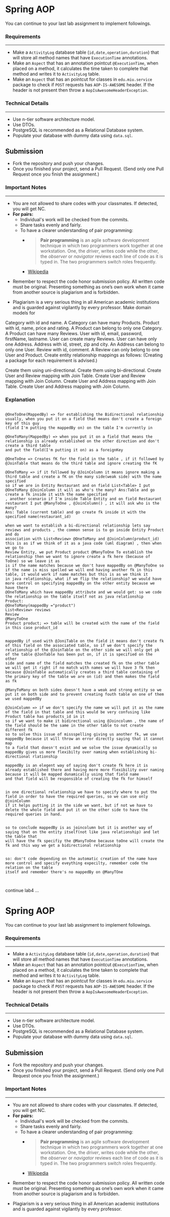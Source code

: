

# Spring AOP

You can continue to your last lab assignment to implement followings.

###  Requirements
--- 
* Make a `ActivityLog` database table (`id,date,operation,duration`) that will store all method names that have `ExecutionTime` annotations.
* Make an `Aspect` that has an annotation pointcut `@ExecutionTime`, when placed on a method, it calculates the time taken to complete that method and writes it to `ActivityLog` table.
* Make an `Aspect` that has an pointcut for classes in `edu.miu.service` package to check if `POST` requests has `AOP-IS-AWESOME` header. If the header is not present then throw a `AopIsAwesomeHeaderException`.

### Technical Details
---
* Use n-tier software architecture model.
* Use DTOs.
* PostgreSQL is recommended as a Relational Database system.
* Populate your database with dummy data using `data.sql`.


## Submission

* Fork the repository and push your changes.
* Once you finished your project, send a Pull Request. (Send only one Pull Request once you finish the assignment.)

### Important Notes
---

* You are not allowed to share codes with your classmates. If detected, you will get NC.
* **For pairs:**
	* Individual's work will be checked from the commits.
	*  Share tasks evenly and fairly.
	*  To have a clearer understanding of pair programming:
		*  > **Pair programming** is an agile software development technique in which two programmers work together at one workstation. One, the _driver_, writes code while the other, the _observer_ or _navigator_ reviews each line of code as it is typed in. The two programmers switch roles frequently.
		* [Wikipedia](https://en.wikipedia.org/wiki/Pair_programming#:~:text=Pair%20programming%20is%20an%20agile,two%20programmers%20switch%20roles%20frequently.)

-   Remember to respect the code honor submission policy. All written code must be original. Presenting something as one’s own work when it came from another source is plagiarism and is forbidden.

-   Plagiarism is a very serious thing in all American academic institutions and is guarded against vigilantly by every professor.
	Make domain models for

Category with id and name.
A Category can have many Products.
Product with id, name, price and rating.
A Product can belong to only one Category.
A Product can have many Reviews.
User with id, email, password, firstName, lastname.
User can create many Reviews.
User can have only one Address.
Address with id, street, zip and city.
An Address can belong to only one User.
Review with id, comment.
A Review can only belong to one User and Product.
Create entity relationship mappings as follows: (Creating a package for each requirement is advised.)

Create them using uni-directional.
Create them using bi-directional.
Create User and Review mapping with Join Table.
Create User and Review mapping with Join Column.
Create User and Address mapping with Join Table.
Create User and Address mapping with Join Column.



### Explanation


```

@OneToOne(MappedBy) => for establishing the Bidirectional relationship usually, when you put it on a field that means don't create a foreign key of this guy
(field I'm putting the mappedBy on) on the table I'm currently in

@OneToMany(MappedBy) => when you put it on a field that means the relationship is already established on the other direction and don't create a third table
and put the field(I'm putting it on) as a foreignKey

@OneToOne => Creates fK for the field in the table , if it followed by @JoinTable that means do the third table and ignore creating the fK

@OneToMany => if it followed by @JoinColumn it means ignore making a third table and create a fK on the many side(weak side) with the name specified
so if we are in Entity Restaurant and on field List<Table> I put @OneToMany @JoinColumn it will as who's the many? Ans:Table and go create a fk inside it with the name specified
, another scenario if I'm inside Table Entity and on field Restaurant restaurant I put @ManyToOne , @JoinColumn() , it will ask who is the many?
Ans: Table (current table) and go create fk inside it with the specified name(restaurant_id)

when we want to establish a bi-directional relationship lets say reviews and products , the common sense is to go inside Entity Product and do
association with List<Review> @OneToMany and @JoinColumn(product_id) this is as if we think of it as a java code (uml diagram) , then when we go to
Review Entity, we put Product product @ManyToOne To establish the relationship then we want to ignore create a fk here (because of ToOne) so we leave it as
is if the name matches because we don't have mappedBy on @ManyToOne so if the name is miss spelled we will end having another fk in this table, it would work if name matches but this is as we think it
in java relationship, what if we flip the relationship? we would have more control on specifying mappedBy on the other entity because we have there
@OneToMany which have mappedBy attribute and we would get: so we code the relationship on the table itself not as java relationship
Product:
@OneToMany(mappedBy ="product")
List<Review> reviews
Review
@ManyToOne
Product product; => table will be created with the name of the field in this case product_id


mappedBy if used with @JoniTable on the field it means don't create fk of this field on the associated table, so if we don't specify the
relationship of the @JoinTable on the other side we will only get pk of the table @JonTable has been put on, if it is specified on the other
side and name of the field matches the created fk on the other table we will get it right if no match with names we will have 3 fk then
because @JoinTable automatically creates a third table containing of the primary key of the table we are on (id) and then makes the field as fk

@ManyToMany on both sides doesn't have a weak and strong entity so we put it on both side and to prevent creating fouth table on one of them we used mappedBy

@JoinColumn => if we don't specify the name we will put it as the name of the field in that table and this would be very confusing like Product table has products_id in it
so if we want to make it bidirectional using @Joincolumn , the name of the field should be the same in the other table to not create different fk
so to solve this issue of missspelling giving us another fk, we use mappedBy because it will throw an error directly saying that it cannot map
to a field that doesn't exist and we solve the issue dynamically so mappedBy gives us more flexibilty over naming when establishing bi-directional rlationship

mappedBy is an elegent way of saying don't create fk here it is already established there and having more more flexibility over naming because it will be mapped dunamically using that field name
and that field will be responsible of creating the fk for himself


in one directional relationship we have to specify where to put the field in order to have the required queries, so we can use only @joinColumn
if it helps putting it in the side we want, but if not we have to delete the whole field and put it on the other side to have the required queries in hand.


so to conclude mappedBy is as joincolumn but it is another way of saying that on the entity itself(not like java relationship) and let the table that
will have the fk specifiy the @ManyToOne because toOne will create the fk and this way we get a bidirectional relationship


so: don't code depending on the automatic creation of the name have more control and specify eveything expecilty, remember code the relation on the table
itself and remember there's no mappedBy on @ManyTOne 



```

continue lab4 ... 


# Spring AOP

You can continue to your last lab assignment to implement followings.

###  Requirements
--- 
* Make a `ActivityLog` database table (`id,date,operation,duration`) that will store all method names that have `ExecutionTime` annotations.
* Make an `Aspect` that has an annotation pointcut `@ExecutionTime`, when placed on a method, it calculates the time taken to complete that method and writes it to `ActivityLog` table.
* Make an `Aspect` that has an pointcut for classes in `edu.miu.service` package to check if `POST` requests has `AOP-IS-AWESOME` header. If the header is not present then throw a `AopIsAwesomeHeaderException`.

### Technical Details
---
* Use n-tier software architecture model.
* Use DTOs.
* PostgreSQL is recommended as a Relational Database system.
* Populate your database with dummy data using `data.sql`.


## Submission

* Fork the repository and push your changes.
* Once you finished your project, send a Pull Request. (Send only one Pull Request once you finish the assignment.)

### Important Notes
---

* You are not allowed to share codes with your classmates. If detected, you will get NC.
* **For pairs:**
	* Individual's work will be checked from the commits.
	*  Share tasks evenly and fairly.
	*  To have a clearer understanding of pair programming:
		*  > **Pair programming** is an agile software development technique in which two programmers work together at one workstation. One, the _driver_, writes code while the other, the _observer_ or _navigator_ reviews each line of code as it is typed in. The two programmers switch roles frequently.
		* [Wikipedia](https://en.wikipedia.org/wiki/Pair_programming#:~:text=Pair%20programming%20is%20an%20agile,two%20programmers%20switch%20roles%20frequently.)

-   Remember to respect the code honor submission policy. All written code must be original. Presenting something as one’s own work when it came from another source is plagiarism and is forbidden.

-   Plagiarism is a very serious thing in all American academic institutions and is guarded against vigilantly by every professor.
